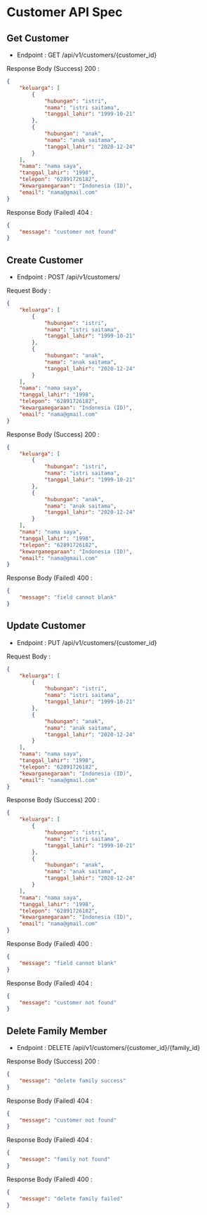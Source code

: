 # Customer API Spec

## Get Customer
  
- Endpoint : GET /api/v1/customers/{customer_id}

Response Body (Success) 200 :

```json
{
    "keluarga": [
        {
            "hubungan": "istri",
            "nama": "istri saitama",
            "tanggal_lahir": "1999-10-21"
        },
        {
            "hubungan": "anak",
            "nama": "anak saitama",
            "tanggal_lahir": "2020-12-24"
        }
    ],
    "nama": "nama saya",
    "tanggal_lahir": "1998",
    "telepon": "62891726182",
    "kewarganegaraan": "Indonesia (ID)",
    "email": "nama@gmail.com"
}
```

Response Body (Failed) 404 :
```json
{
    "message": "customer not found"
}
```


## Create Customer
  
- Endpoint : POST /api/v1/customers/

Request Body :

```json
{
    "keluarga": [
        {
            "hubungan": "istri",
            "nama": "istri saitama",
            "tanggal_lahir": "1999-10-21"
        },
        {
            "hubungan": "anak",
            "nama": "anak saitama",
            "tanggal_lahir": "2020-12-24"
        }
    ],
    "nama": "nama saya",
    "tanggal_lahir": "1998",
    "telepon": "62891726182",
    "kewarganegaraan": "Indonesia (ID)",
    "email": "nama@gmail.com"
}
```

Response Body (Success) 200 :

```json
{
    "keluarga": [
        {
            "hubungan": "istri",
            "nama": "istri saitama",
            "tanggal_lahir": "1999-10-21"
        },
        {
            "hubungan": "anak",
            "nama": "anak saitama",
            "tanggal_lahir": "2020-12-24"
        }
    ],
    "nama": "nama saya",
    "tanggal_lahir": "1998",
    "telepon": "62891726182",
    "kewarganegaraan": "Indonesia (ID)",
    "email": "nama@gmail.com"
}
```

Response Body (Failed) 400 :
```json
{
    "message": "field cannot blank"
}
```


## Update Customer
  
- Endpoint : PUT /api/v1/customers/{customer_id}

Request Body :

```json
{
    "keluarga": [
        {
            "hubungan": "istri",
            "nama": "istri saitama",
            "tanggal_lahir": "1999-10-21"
        },
        {
            "hubungan": "anak",
            "nama": "anak saitama",
            "tanggal_lahir": "2020-12-24"
        }
    ],
    "nama": "nama saya",
    "tanggal_lahir": "1998",
    "telepon": "62891726182",
    "kewarganegaraan": "Indonesia (ID)",
    "email": "nama@gmail.com"
}
```

Response Body (Success) 200 :

```json
{
    "keluarga": [
        {
            "hubungan": "istri",
            "nama": "istri saitama",
            "tanggal_lahir": "1999-10-21"
        },
        {
            "hubungan": "anak",
            "nama": "anak saitama",
            "tanggal_lahir": "2020-12-24"
        }
    ],
    "nama": "nama saya",
    "tanggal_lahir": "1998",
    "telepon": "62891726182",
    "kewarganegaraan": "Indonesia (ID)",
    "email": "nama@gmail.com"
}
```

Response Body (Failed) 400 :
```json
{
    "message": "field cannot blank"
}
```


Response Body (Failed) 404 :
```json
{
    "message": "customer not found"
}
```



## Delete Family Member
  
- Endpoint : DELETE /api/v1/customers/{customer_id}/{family_id}


Response Body (Success) 200 :

```json
{
    "message": "delete family success"
}
```


Response Body (Failed) 404 :
```json
{
    "message": "customer not found"
}
```

Response Body (Failed) 404 :
```json
{
    "message": "family not found"
}
```


Response Body (Failed) 400 :
```json
{
    "message": "delete family failed"
}
```
